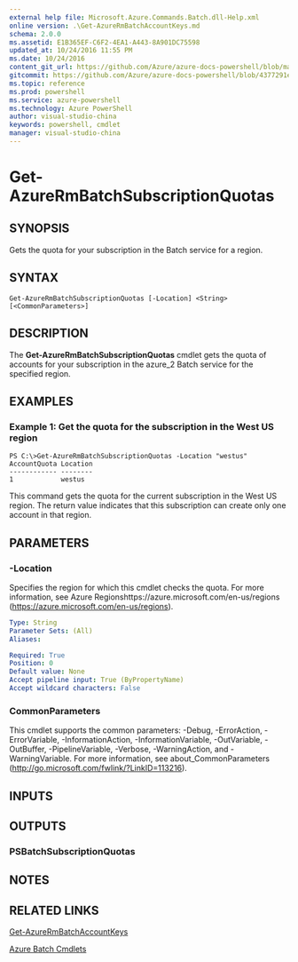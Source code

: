```yaml
---
external help file: Microsoft.Azure.Commands.Batch.dll-Help.xml
online version: .\Get-AzureRmBatchAccountKeys.md
schema: 2.0.0
ms.assetid: E1B365EF-C6F2-4EA1-A443-8A901DC75598
updated_at: 10/24/2016 11:55 PM
ms.date: 10/24/2016
content_git_url: https://github.com/Azure/azure-docs-powershell/blob/master/azureps-cmdlets-docs/ResourceManager/AzureRM.Batch/v1.1.4/Get-AzureRmBatchSubscriptionQuotas.md
gitcommit: https://github.com/Azure/azure-docs-powershell/blob/4377291ee360e58e2c1c5d644155daf6a0279055/azureps-cmdlets-docs/ResourceManager/AzureRM.Batch/v1.1.4/Get-AzureRmBatchSubscriptionQuotas.md
ms.topic: reference
ms.prod: powershell
ms.service: azure-powershell
ms.technology: Azure PowerShell
author: visual-studio-china
keywords: powershell, cmdlet
manager: visual-studio-china
---
```


# Get-AzureRmBatchSubscriptionQuotas

## SYNOPSIS
Gets the quota for your subscription in the Batch service for a region.

## SYNTAX

```
Get-AzureRmBatchSubscriptionQuotas [-Location] <String> [<CommonParameters>]
```

## DESCRIPTION
The **Get-AzureRmBatchSubscriptionQuotas** cmdlet gets the quota of accounts for your subscription in the azure_2 Batch service for the specified region.

## EXAMPLES

### Example 1: Get the quota for the subscription in the West US region
```
PS C:\>Get-AzureRmBatchSubscriptionQuotas -Location "westus"
AccountQuota Location
------------ --------
1            westus
```

This command gets the quota for the current subscription in the West US region.
The return value indicates that this subscription can create only one account in that region.

## PARAMETERS

### -Location
Specifies the region for which this cmdlet checks the quota.
For more information, see Azure Regionshttps://azure.microsoft.com/en-us/regions (https://azure.microsoft.com/en-us/regions).

```yaml
Type: String
Parameter Sets: (All)
Aliases: 

Required: True
Position: 0
Default value: None
Accept pipeline input: True (ByPropertyName)
Accept wildcard characters: False
```

### CommonParameters
This cmdlet supports the common parameters: -Debug, -ErrorAction, -ErrorVariable, -InformationAction, -InformationVariable, -OutVariable, -OutBuffer, -PipelineVariable, -Verbose, -WarningAction, and -WarningVariable. For more information, see about_CommonParameters (http://go.microsoft.com/fwlink/?LinkID=113216).

## INPUTS

## OUTPUTS

### PSBatchSubscriptionQuotas

## NOTES

## RELATED LINKS

[Get-AzureRmBatchAccountKeys](./Get-AzureRmBatchAccountKeys.md)

[Azure Batch Cmdlets](./AzureRM.Batch.md)


